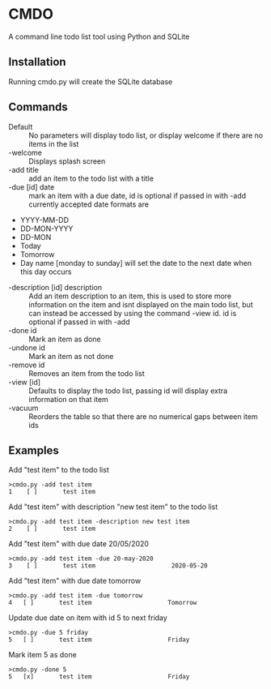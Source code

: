 # CMDO
A command line todo list tool using Python and SQLite

## Installation
Running cmdo.py will create the SQLite database

## Commands
<dl>
  <dt>Default</dt>
  <dd>No parameters will display todo list, or display welcome if there are no items in the list</dd>

  <dt>-welcome</dt>
  <dd>Displays splash screen</dd>
  
  <dt>-add title</dt>
  <dd>add an item to the todo list with a title</dd>

  <dt>-due [id] date</dt>
  <dd>mark an item with a due date, id is optional if passed in with -add</dd>
  <dd>currently accepted date formats are</dd>
</dl>

* YYYY-MM-DD
* DD-MON-YYYY
* DD-MON
* Today
* Tomorrow
* Day name [monday to sunday] will set the date to the next date when this day occurs

<dl>  
  <dt>-description [id] description</dt>
  <dd>Add an item description to an item, this is used to store more information on the item and isnt displayed on the main todo list,
  but can instead be accessed by using the command -view id. id is optional if passed in with -add</dd>

  <dt>-done id</dt>
  <dd>Mark an item as done</dd>

  <dt>-undone id</dt>
  <dd>Mark an item as not done</dd>

  <dt>-remove id</dt>
  <dd>Removes an item from the todo list</dd>

  <dt>-view [id]</dt>
  <dd> Defaults to display the todo list, passing id will display extra information on that item</dd>

  <dt>-vacuum</dt>
  <dd> Reorders the table so that there are no numerical gaps between item ids</dd>
<dl>

## Examples
Add "test item" to the todo list

```
>cmdo.py -add test item
1    [ ]       test item
```

Add "test item" with description "new test item" to the todo list

```
>cmdo.py -add test item -description new test item
2    [ ]       test item
```

Add "test item" with due date 20/05/2020

```
>cmdo.py -add test item -due 20-may-2020
3    [ ]       test item                     2020-05-20
```

Add "test item" with due date tomorrow

```
>cmdo.py -add test item -due tomorrow
4   [ ]       test item                     Tomorrow
```

Update due date on item with id 5 to next friday

```
>cmdo.py -due 5 friday
5   [ ]       test item                     Friday
```

Mark item 5 as done

```
>cmdo.py -done 5
5   [x]       test item                     Friday
```
